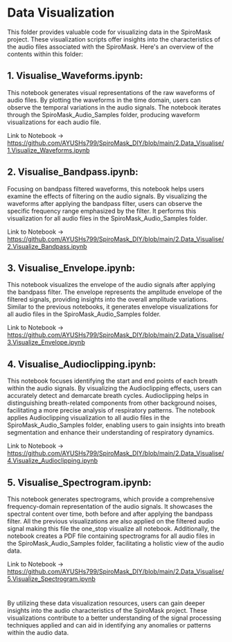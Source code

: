 # Data Visualization

This folder provides valuable code for visualizing data in the SpiroMask project. These visualization scripts offer insights into the characteristics of the audio files associated with the SpiroMask. Here's an overview of the contents within this folder:

## 1. **Visualise_Waveforms.ipynb**: 
This notebook generates visual representations of the raw waveforms of audio files. By plotting the waveforms in the time domain, users can observe the temporal variations in the audio signals. The notebook iterates through the SpiroMask_Audio_Samples folder, producing waveform visualizations for each audio file.

Link to Notebook -> https://github.com/AYUSHs799/SpiroMask_DIY/blob/main/2.Data_Visualise/1.Visualize_Waveforms.ipynb

## 2. **Visualise_Bandpass.ipynb**: 
Focusing on bandpass filtered waveforms, this notebook helps users examine the effects of filtering on the audio signals. By visualizing the waveforms after applying the bandpass filter, users can observe the specific frequency range emphasized by the filter. It performs this visualization for all audio files in the SpiroMask_Audio_Samples folder.

Link to Notebook -> https://github.com/AYUSHs799/SpiroMask_DIY/blob/main/2.Data_Visualise/2.Visualize_Bandpass.ipynb

## 3. **Visualise_Envelope.ipynb**: 
This notebook visualizes the envelope of the audio signals after applying the bandpass filter. The envelope represents the amplitude envelope of the filtered signals, providing insights into the overall amplitude variations. Similar to the previous notebooks, it generates envelope visualizations for all audio files in the SpiroMask_Audio_Samples folder.

Link to Notebook -> https://github.com/AYUSHs799/SpiroMask_DIY/blob/main/2.Data_Visualise/3.Visualize_Envelope.ipynb

## 4. **Visualise_Audioclipping.ipynb**: 
This notebook focuses identifying the start and end points of each breath within the audio signals. By visualizing the Audioclipping effects, users can accurately detect and demarcate breath cycles. Audioclipping helps in distinguishing breath-related components from other background noises, facilitating a more precise analysis of respiratory patterns. The notebook applies Audioclipping visualization to all audio files in the SpiroMask_Audio_Samples folder, enabling users to gain insights into breath segmentation and enhance their understanding of respiratory dynamics.

Link to Notebook -> https://github.com/AYUSHs799/SpiroMask_DIY/blob/main/2.Data_Visualise/4.Visualize_Audioclipping.ipynb

## 5. **Visualise_Spectrogram.ipynb**: 
This notebook generates spectrograms, which provide a comprehensive frequency-domain representation of the audio signals. It showcases the spectral content over time, both before and after applying the bandpass filter. All the previous visualizations are also applied on the filtered audio signal making this file the one_stop visualize all notebook. Additionally, the notebook creates a PDF file containing spectrograms for all audio files in the SpiroMask_Audio_Samples folder, facilitating a holistic view of the audio data.

Link to Notebook -> https://github.com/AYUSHs799/SpiroMask_DIY/blob/main/2.Data_Visualise/5.Visualize_Spectrogram.ipynb


# 

By utilizing these data visualization resources, users can gain deeper insights into the audio characteristics of the SpiroMask project. These visualizations contribute to a better understanding of the signal processing techniques applied and can aid in identifying any anomalies or patterns within the audio data.

#